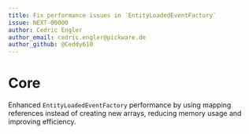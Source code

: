 ```yaml
---
title: Fix performance issues in `EntityLoadedEventFactory`
issue: NEXT-00000
author: Cedric Engler
author_email: cedric.engler@pickware.de
author_github: @Ceddy610
---
```

# Core
Enhanced `EntityLoadedEventFactory` performance by using mapping references instead of creating new arrays, reducing memory usage and improving efficiency.

